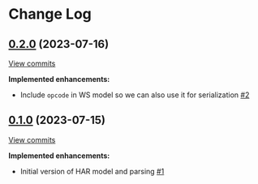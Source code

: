 # Change Log

## [0.2.0](https://github.com/joffrey-bion/har-parser/tree/0.2.0) (2023-07-16)
[View commits](https://github.com/joffrey-bion/har-parser/compare/0.1.0...0.2.0)

**Implemented enhancements:**

- Include `opcode` in WS model so we can also use it for serialization [\#2](https://github.com/joffrey-bion/har-parser/issues/2)

## [0.1.0](https://github.com/joffrey-bion/har-parser/tree/0.1.0) (2023-07-15)
[View commits](https://github.com/joffrey-bion/har-parser/compare/76fe9f1bddebb37734d00950a2e9d1cf03fb9ec1...0.1.0)

**Implemented enhancements:**

- Initial version of HAR model and parsing [\#1](https://github.com/joffrey-bion/har-parser/issues/1)

